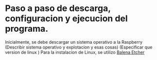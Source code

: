 # Paso a paso de descarga, configuracion y ejecucion del programa.

Inicialmente, se debe descargar un sistema operativo a la Raspberry (Describir sistema operativo y explotacion y esas cosas) (Especificar que version de linux )
Para la instalacion de Linux, se utilizo [Balena Etcher](https://etcher.balena.io/)
